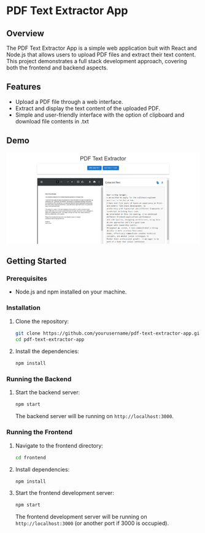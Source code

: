 # PDF Text Extractor App

## Overview

The PDF Text Extractor App is a simple web application buit with React and Node.js that allows users to upload PDF files and extract their text content. This project demonstrates a full stack development approach, covering both the frontend and backend aspects.

## Features

- Upload a PDF file through a web interface.
- Extract and display the text content of the uploaded PDF.
- Simple and user-friendly interface with the option of clipboard and download file contents in .txt

## Demo 

![app-demo](./src/assets/demo.png)

## Getting Started

### Prerequisites

- Node.js and npm installed on your machine.

### Installation

1. Clone the repository:

    ```bash
    git clone https://github.com/yourusername/pdf-text-extractor-app.git
    cd pdf-text-extractor-app
    ```

2. Install the dependencies:

    ```bash
    npm install
    ```

### Running the Backend

1. Start the backend server:

    ```bash
    npm start
    ```

    The backend server will be running on `http://localhost:3000`.

### Running the Frontend

1. Navigate to the frontend directory:

    ```bash
    cd frontend
    ```

2. Install dependencies:

    ```bash
    npm install
    ```

3. Start the frontend development server:

    ```bash
    npm start
    ```

    The frontend development server will be running on `http://localhost:3000` (or another port if 3000 is occupied).
